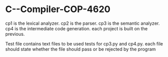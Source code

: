 # C--Compiler-COP-4620

cp1 is the lexical analyzer.
cp2 is the parser.
cp3 is the semantic analyzer. 
cp4 is the intermediate code generation.
each project is built on the previous. 

Test file contains text files to be used tests for cp3.py and cp4.py.
each file should state whether the file should pass or be rejected by the program
